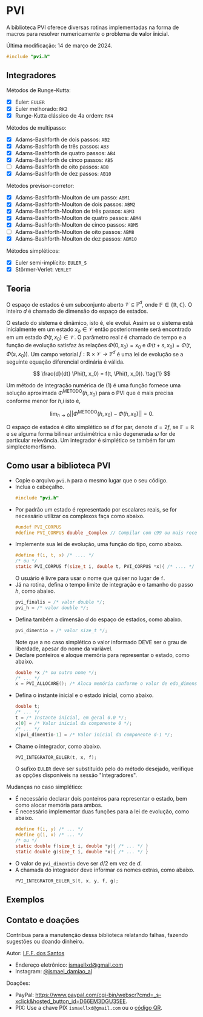 # PVI

A biblioteca PVI
oferece diversas rotinas implementadas na forma de macros para
resolver numericamente o **p**roblema de **v**alor **i**nicial.

Última modificação: 14 de março de 2024.

```C
#include "pvi.h"
```

## Integradores

Métodos de Runge-Kutta:
- [x] Euler: `EULER`
- [x] Euler melhorado: `RK2`
- [x] Runge-Kutta clássico de 4a ordem: `RK4`

Métodos de multipasso:
- [x] Adams-Bashforth de dois passos: `AB2`
- [x] Adams-Bashforth de três passos: `AB3`
- [x] Adams-Bashforth de quatro passos: `AB4`
- [x] Adams-Bashforth de cinco passos: `AB5`
- [ ] Adams-Bashforth de oito passos: `AB8`
- [x] Adams-Bashforth de dez passos: `AB10`

Métodos previsor-corretor:
- [x] Adams-Bashforth-Moulton de um passo: `ABM1`
- [x] Adams-Bashforth-Moulton de dois passos: `ABM2`
- [x] Adams-Bashforth-Moulton de três passos: `ABM3`
- [x] Adams-Bashforth-Moulton de quatro passos: `ABM4`
- [x] Adams-Bashforth-Moulton de cinco passos: `ABM5`
- [ ] Adams-Bashforth-Moulton de oito passos: `ABM8`
- [x] Adams-Bashforth-Moulton de dez passos: `ABM10`

Métodos simpléticos:
- [x] Euler semi-implícito: `EULER_S`
- [x] Störmer-Verlet: `VERLET`

## Teoria

O espaço de estados é um subconjunto aberto $\mathcal{V}\subseteq\mathbb{F}^d$,
onde $\mathbb{F}\in\{\mathbb{R}, \mathbb{C}\}$.
O inteiro $d$ é chamado de dimensão do espaço de estados.

O estado do sistema é dinâmico, isto é, ele evolui.
Assim se o sistema está inicialmente em um estado
$x_0\in\mathcal{V}$ então posteriormente
será encontrado em um estado $\Phi(t, x_0)\in\mathcal{V}$.
O parâmetro real $t$ é chamado de tempo e a função de evolução
satisfaz às relações $\Phi(0, x_0) = x_0$ e
$\Phi(t + s, x_0) = \Phi(t, \Phi(s, x_0))$.
Um campo vetorial $f:\mathbb{R}\times\mathcal{V}\rightarrow\mathbb{F}^d$
é uma lei de evolução se a seguinte equação diferencial ordinária é válida.

$$
\frac{d}{dt} \Phi(t, x_0) = f(t, \Phi(t, x_0)).
\tag{1}
$$

Um método de integração numérica de
(1) é uma função fornece uma solução aproximada $\Phi^{\text{METODO}}(h, x_0)$
para o PVI que é mais precisa conforme menor for $h$,i isto é,

$$
\lim_{h\to 0} ||\Phi^{\text{METODO}}(h, x_0) - \Phi(h, x_0)|| = 0.
$$

O espaço de estados é dito simplético se $d$ for par, denote $d = 2f$,
se ${\mathbb{F} = \mathbb{R}}$ e se alguma forma bilinear
antisimétrica e não degenerada $\omega$ for de particular relevância.
Um integrador é simplético se também for um simplectomorfismo.

## Como usar a biblioteca PVI

* Copie o arquivo `pvi.h` para o mesmo lugar que o seu código.
* Inclua o cabeçalho.
  ```c
  #include "pvi.h"
  ```
* Por padrão um estado é representado por escalares reais,
  se for necessário utilizar os complexos faça como abaixo.
  ```c
  #undef PVI_CORPUS
  #define PVI_CORPUS double _Complex // Compilar com c99 ou mais recente.
  ```
* Implemente sua lei de evolução, uma função do tipo, como abaixo.
  ```c
  #define f(i, t, x) /* .... */
  /* ou */
  static PVI_CORPUS f(size_t i, double t, PVI_CORPUS *x){ /* .... */ }
  ```
  O usuário é livre para usar o nome que quiser no lugar de `f`.
* Já na rotina, defina o tempo limite de integração 
  e o tamanho do passo $h$, como abaixo.
  ```c
  pvi_finalis = /* valor double */;
  pvi_h = /* valor double */;
  ```
* Defina também a dimensão $d$ do espaço de estados, como abaixo.
  ```c
  pvi_dimentio = /* valor size_t */;
  ```
  Note que a no caso simplético o valor informado DEVE ser o grau de liberdade,
  apesar do nome da variável.
* Declare ponteiros e aloque memória para representar o estado,
  como abaixo.
  ```c
  double *x /* ou outro nome */;
  /* ... */
  x = PVI_ALLOCARE(); /* Aloca memória conforme o valor de edo_dimensio */
  ```
* Defina o instante inicial e o estado inicial, como abaixo.
  ```c
  double t;
  /* ... */
  t = /* Instante inicial, em geral 0.0 */;
  x[0] = /* Valor inicial da componente 0 */;
  /* ... */
  x[pvi_dimentio-1] = /* Valor inicial da componente d-1 */;
  ```
* Chame o integrador, como abaixo.
  ```c
  PVI_INTEGRATOR_EULER(t, x, f);
  ```
  O sufixo `EULER` deve ser substituído pelo do método desejado,
  verifique as opções disponíveis na sessão "Integradores".

Mudanças no caso simplético:
* É necessário declarar dois ponteiros para representar o estado, bem como
  alocar memória para ambos.
* É necessário implementar duas funções para a lei de evolução, como abaixo.
  ```c
  #define f(i, y) /* ... */
  #define g(i, x) /* ... */
  /* ou */
  static double f(size_t i, double *y){ /* ... */ }
  static double g(size_t i, double *x){ /* ... */ }
  ```
* O valor de `pvi_dimentio` deve ser $d/2$ em vez de $d$.
* A chamada do integrador deve informar os nomes extras, como abaixo.
  ```c
  PVI_INTEGRATOR_EULER_S(t, x, y, f, g);
  ```

## Exemplos

## Contato e doações

Contribua para a manutenção dessa biblioteca
relatando falhas, fazendo sugestões ou doando dinheiro.

Autor: [I.F.F. dos Santos](https://github.com/ismaeldamiao)

- Endereço eletrônico: [ismaellxd@gmail.com](mailto:ismaellxd@gmail.com)
- Instagram: [@ismael_damiao_al](https://www.instagram.com/ismael_damiao_al/)

Doações:

- PayPal: <https://www.paypal.com/cgi-bin/webscr?cmd=_s-xclick&hosted_button_id=D66EM3DGU35EE>.
- PIX: Use a chave PIX `ismaellxd@gmail.com` ou o [código QR](../../QR_PIX.svg).
